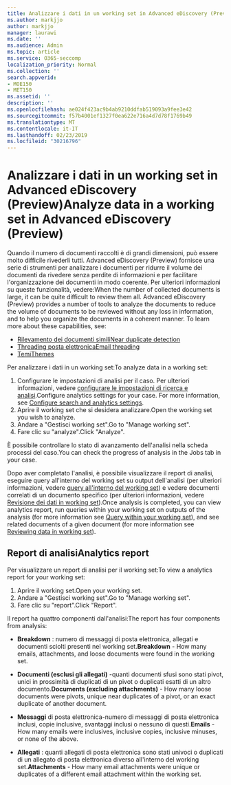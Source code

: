 ```yaml
---
title: Analizzare i dati in un working set in Advanced eDiscovery (Preview)
ms.author: markjjo
author: markjjo
manager: laurawi
ms.date: ''
ms.audience: Admin
ms.topic: article
ms.service: O365-seccomp
localization_priority: Normal
ms.collection: ''
search.appverid:
- MOE150
- MET150
ms.assetid: ''
description: ''
ms.openlocfilehash: ae024f423ac9b4ab9210ddfab519093a9fee3e42
ms.sourcegitcommit: f57b4001ef1327f0ea622e716a4d7d78f1769b49
ms.translationtype: MT
ms.contentlocale: it-IT
ms.lasthandoff: 02/23/2019
ms.locfileid: "30216796"
---
```

# <a name="analyze-data-in-a-working-set-in-advanced-ediscovery-preview"></a><span data-ttu-id="62940-102">Analizzare i dati in un working set in Advanced eDiscovery (Preview)</span><span class="sxs-lookup"><span data-stu-id="62940-102">Analyze data in a working set in Advanced eDiscovery (Preview)</span></span>

<span data-ttu-id="62940-p101">Quando il numero di documenti raccolti è di grandi dimensioni, può essere molto difficile rivederli tutti. Advanced eDiscovery (Preview) fornisce una serie di strumenti per analizzare i documenti per ridurre il volume dei documenti da rivedere senza perdite di informazioni e per facilitare l'organizzazione dei documenti in modo coerente. Per ulteriori informazioni su queste funzionalità, vedere:</span><span class="sxs-lookup"><span data-stu-id="62940-p101">When the number of collected documents is large, it can be quite difficult to review them all. Advanced eDiscovery (Preview) provides a number of tools to analyze the documents to reduce the volume of documents to be reviewed without any loss in information, and to help you organize the documents in a coherent manner. To learn more about these capabilities, see:</span></span>

- [<span data-ttu-id="62940-106">Rilevamento dei documenti simili</span><span class="sxs-lookup"><span data-stu-id="62940-106">Near duplicate detection</span></span>](near-duplicates.md)
- [<span data-ttu-id="62940-107">Threading posta elettronica</span><span class="sxs-lookup"><span data-stu-id="62940-107">Email threading</span></span>](email-threading.md)
- [<span data-ttu-id="62940-108">Temi</span><span class="sxs-lookup"><span data-stu-id="62940-108">Themes</span></span>](themes.md)

<span data-ttu-id="62940-109">Per analizzare i dati in un working set:</span><span class="sxs-lookup"><span data-stu-id="62940-109">To analyze data in a working set:</span></span>

1. <span data-ttu-id="62940-p102">Configurare le impostazioni di analisi per il caso. Per ulteriori informazioni, vedere [configurare le impostazioni di ricerca e analisi](configure-search-analytics-settings.md).</span><span class="sxs-lookup"><span data-stu-id="62940-p102">Configure analytics settings for your case. For more information, see [Configure search and analytics settings](configure-search-analytics-settings.md).</span></span>
2. <span data-ttu-id="62940-112">Aprire il working set che si desidera analizzare.</span><span class="sxs-lookup"><span data-stu-id="62940-112">Open the working set you wish to analyze.</span></span>
3. <span data-ttu-id="62940-113">Andare a "Gestisci working set".</span><span class="sxs-lookup"><span data-stu-id="62940-113">Go to "Manage working set".</span></span>
4. <span data-ttu-id="62940-114">Fare clic su "analyze".</span><span class="sxs-lookup"><span data-stu-id="62940-114">Click "Analyze".</span></span>

<span data-ttu-id="62940-115">È possibile controllare lo stato di avanzamento dell'analisi nella scheda processi del caso.</span><span class="sxs-lookup"><span data-stu-id="62940-115">You can check the progress of analysis in the Jobs tab in your case.</span></span>

 <span data-ttu-id="62940-116">Dopo aver completato l'analisi, è possibile visualizzare il report di analisi, eseguire query all'interno del working set su output dell'analisi (per ulteriori informazioni, vedere [query all'interno del working set](working-set-search.md)) e vedere documenti correlati di un documento specifico (per ulteriori informazioni, vedere [ Revisione dei dati in working set](reviewing-data-in-working-set.md)).</span><span class="sxs-lookup"><span data-stu-id="62940-116">Once analysis is completed, you can view analytics report, run queries within your working set on outputs of the analysis (for more information see [Query within your working set](working-set-search.md)), and see related documents of a given document (for more information see [Reviewing data in working set](reviewing-data-in-working-set.md)).</span></span>

## <a name="analytics-report"></a><span data-ttu-id="62940-117">Report di analisi</span><span class="sxs-lookup"><span data-stu-id="62940-117">Analytics report</span></span>

<span data-ttu-id="62940-118">Per visualizzare un report di analisi per il working set:</span><span class="sxs-lookup"><span data-stu-id="62940-118">To view a analytics report for your working set:</span></span>

1. <span data-ttu-id="62940-119">Aprire il working set.</span><span class="sxs-lookup"><span data-stu-id="62940-119">Open your working set.</span></span>
2. <span data-ttu-id="62940-120">Andare a "Gestisci working set".</span><span class="sxs-lookup"><span data-stu-id="62940-120">Go to "Manage working set".</span></span>
3. <span data-ttu-id="62940-121">Fare clic su "report".</span><span class="sxs-lookup"><span data-stu-id="62940-121">Click "Report".</span></span>

<span data-ttu-id="62940-122">Il report ha quattro componenti dall'analisi:</span><span class="sxs-lookup"><span data-stu-id="62940-122">The report has four components from analysis:</span></span>

- <span data-ttu-id="62940-123">**Breakdown** : numero di messaggi di posta elettronica, allegati e documenti sciolti presenti nel working set.</span><span class="sxs-lookup"><span data-stu-id="62940-123">**Breakdown** - How many emails, attachments, and loose documents were found in the working set.</span></span>

- <span data-ttu-id="62940-124">**Documenti (esclusi gli allegati)** -quanti documenti sfusi sono stati pivot, unici in prossimità di duplicati di un pivot o duplicati esatti di un altro documento.</span><span class="sxs-lookup"><span data-stu-id="62940-124">**Documents (excluding attachments)** - How many loose documents were pivots, unique near duplicates of a pivot, or an exact duplicate of another document.</span></span>

- <span data-ttu-id="62940-125">**Messaggi** di posta elettronica-numero di messaggi di posta elettronica inclusi, copie inclusive, svantaggi inclusi o nessuno di questi.</span><span class="sxs-lookup"><span data-stu-id="62940-125">**Emails** - How many emails were inclusives, inclusive copies, inclusive minuses, or none of the above.</span></span>

- <span data-ttu-id="62940-126">**Allegati** : quanti allegati di posta elettronica sono stati univoci o duplicati di un allegato di posta elettronica diverso all'interno del working set.</span><span class="sxs-lookup"><span data-stu-id="62940-126">**Attachments** - How many email attachments were unique or duplicates of a different email attachment within the working set.</span></span>